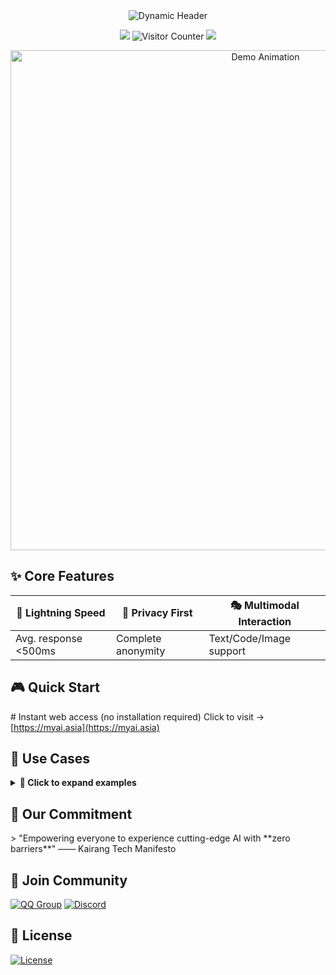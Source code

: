 <div align="center">
  <img src="https://readme-typing-svg.demolab.com?font=Roboto+Slab&size=30&duration=3000&pause=1000&color=00F7FF&center=true&vCenter=true&width=800&lines=🚀+Completely+Free+ChatGPT+Experience+🆓;🔒+No+Login+Required+🆓+Unlimited+Usage+💎;🤖+Multi-Model+Support+GPT-4o+Claude+Gemini+⚡" alt="Dynamic Header"/>
</div>

<p align="center">
  <img src="https://img.shields.io/badge/Model_Support-ChatGPT|GLM|Gemini|DeepSeek-00ff00?style=for-the-badge&logo=azurepipelines&logoColor=white"/>
  <img src="https://hits.seeyoufarm.com/api/count/incr/badge.svg?url=https://github.com/kldhsh123/myai-site&count_bg=%2379C83D&title_bg=%23555555&icon=&icon_color=%23E7E7E7&title=Visitor+Stats&edge_flat=false" alt="Visitor Counter"/>
  <a href="https://github.com/kldhsh123/myai-site/blob/main/en_README.md">
    <img src="https://img.shields.io/badge/EN_README-FFFFFF?style=for-the-badge&logo=googletranslate&logoColor=blue"/>
  </a>
</p>

<div align="center">
  <a href="https://www.myai.asia/">
    <img src="https://github.com/user-attachments/assets/c28da08d-5ebe-4606-821c-fc96ee031963" width="800" alt="Demo Animation"/>
  </a>
</div>

## ✨ Core Features
<div align="center">

| 🚀 **Lightning Speed** | 🔐 **Privacy First** | 🎭 **Multimodal Interaction** |
|-----------------------|----------------------|------------------------------|
| Avg. response <500ms | Complete anonymity  | Text/Code/Image support      |

</div>

## 🎮 Quick Start
\# Instant web access (no installation required)
Click to visit → [https://myai.asia](https://myai.asia)

## 📌 Use Cases
<details>
  <summary><strong>🎯 Click to expand examples</strong></summary>

- 💻 **Code Development**
  # Auto-generated Python crawler
  def scrape_data(url):
      # [AI-generated code...]
      return structured_data
  
- 📊 **Data Analysis**
  | Quarter | Sales    | Growth |
  |---------|----------|--------|
  | Q1      | $1.2M    | +15%   |
  | Q2      | $1.8M    | +25%   |

- 🌍 **Multilingual Support**
  + Chinese: 你好，世界！
  + English: Hello World!
  + Russian: Привет, мир!"
</details>

## 🌟 Our Commitment
\> "Empowering everyone to experience cutting-edge AI with \*\*zero barriers\*\*" —— Kairang Tech Manifesto

## 🤝 Join Community
[![QQ Group](https://img.shields.io/badge/QQ_Group-330316577-cyan?style=for-the-badge&logo=tencentqq)](https://qm.qq.com/cgi-bin/qm/qr?_wv=1027&k=vFOh8aTsWPbQsv7ckU8-Rih9w-N6PFom&authKey=uzWNwmUSGD32aKVIGINOAcDrx0BC2I7uPz1mIMsM%2B5yygh8FIrDh7DMkRFQV2j4x8&noverify=0&group_code=330316577)
[![Discord](https://img.shields.io/badge/Discord_Community-Online-blue?style=for-the-badge&logo=discord)](https://discord.com/invite/CKrvgCyK4y)

## 📜 License
[![License](https://img.shields.io/badge/License-AGPL_v3-blue.svg?style=for-the-badge)](https://www.gnu.org/licenses/agpl-3.0)
